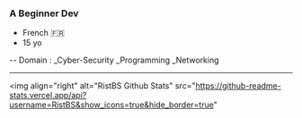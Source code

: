 ### A Beginner Dev

- French 🇫🇷
- 15 yo

--
Domain :
_Cyber-Security
_Programming
_Networking

---

<img align="right" alt="RistBS Github Stats" src="https://github-readme-stats.vercel.app/api?username=RistBS&show_icons=true&hide_border=true"
